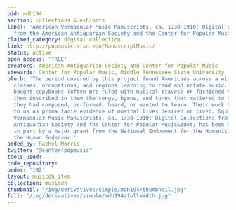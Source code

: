 ```yaml
---
pid: mdh194
section: collections & exhibits
label: 'American Vernacular Music Manuscripts, ca. 1730-1910: Digital Collections
  from the American Antiquarian Society and the Center for Popular Music'
claimed_category: digital collection
link: http://popmusic.mtsu.edu/ManuscriptMusic/
status: active
open_access: 'TRUE'
creators: American Antiquarian Society and Center for Popular Music
stewards: Center for Popular Music, Middle Tennessee State University
blurb: 'The period covered by this project found Americans across a wide range of
  classes, occupations, and regions learning to read and notate music. Ordinary citizens
  bought copybooks (often pre-ruled with musical staves) or fashioned their own and
  then inscribed in them the songs, hymns, and tunes that mattered to them, music
  they had composed, performed, heard, or wanted to learn. Their work has come down
  to us as prima facie evidence of musical lives desired or lived. &quot;American
  Vernacular Music Manuscripts, ca. 1730-1910: Digital Collections from the American
  Antiquarian Society and the Center for Popular Music&quot; has been made possible
  in part by a major grant from the National Endowment for the Humanities: Exploring
  the Human Endeavor.'
added_by: Rachel Morris
twitter: "@center4popmusic"
tools_used:
code_repository:
order: '192'
layout: musicdh_item
collection: musicdh
thumbnail: "/img/derivatives/simple/mdh194/thumbnail.jpg"
full: "/img/derivatives/simple/mdh194/fullwidth.jpg"
---
```

